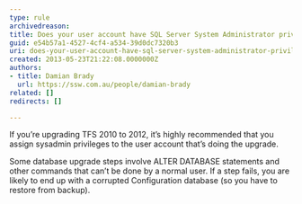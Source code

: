 ```yaml
---
type: rule
archivedreason: 
title: Does your user account have SQL Server System Administrator privileges in SQL Server?
guid: e54b57a1-4527-4cf4-a534-39d0dc7320b3
uri: does-your-user-account-have-sql-server-system-administrator-privileges-in-sql-server
created: 2013-05-23T21:22:08.0000000Z
authors:
- title: Damian Brady
  url: https://ssw.com.au/people/damian-brady
related: []
redirects: []

---
```


If you’re upgrading TFS 2010 to 2012, it’s highly recommended that you assign sysadmin privileges to the user account that’s doing the upgrade.

<!--endintro-->

Some database upgrade steps involve ALTER DATABASE statements and other commands that can’t be done by a normal user.  If a step fails, you are likely to end up with a corrupted Configuration database (so you have to restore from backup).
